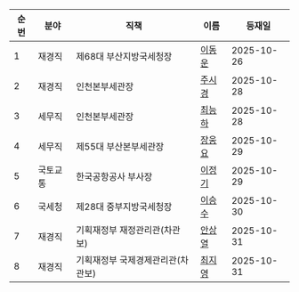 | 순번 | 분야 | 직책 | 이름 | 등재일 |
|------|------|------|------|------|
| 1 | 재경직 | 제68대 부산지방국세청장 | [이동운](https://ko.wikipedia.org/wiki/%EC%9D%B4%EB%8F%99%EC%9A%B4) | 2025-10-26 |
| 2 | 재경직 | 인천본부세관장 | [주시경](https://ko.wikipedia.org/wiki/%EC%A3%BC%EC%8B%9C%EA%B2%BD_(1966%EB%85%84)) | 2025-10-28 |
| 3 | 세무직 | 인천본부세관장 | [최능하](https://ko.wikipedia.org/wiki/%EC%B5%9C%EB%8A%A5%ED%95%98) | 2025-10-28 |
| 4 | 세무직 | 제55대 부산본부세관장 | [장웅요](https://ko.wikipedia.org/wiki/%EC%9E%A5%EC%9B%85%EC%9A%94) | 2025-10-29 |
| 5 | 국토교통 | 한국공항공사 부사장 | [이정기](https://ko.wikipedia.org/wiki/%EC%9D%B4%EC%A0%95%EA%B8%B0_(%EA%B3%B5%EB%AC%B4%EC%9B%90)) | 2025-10-29 |
| 6 | 국세청 | 제28대 중부지방국세청장 | [이승수](https://ko.wikipedia.org/wiki/%EC%9D%B4%EC%8A%B9%EC%88%98_(%EA%B3%B5%EB%AC%B4%EC%9B%90)) | 2025-10-30 |
| 7 | 재경직 | 기획재정부 재정관리관(차관보) | [안상열](https://ko.wikipedia.org/wiki/%EC%95%88%EC%83%81%EC%97%B4) | 2025-10-31 |
| 8 | 재경직 | 기획재정부 국제경제관리관(차관보)| [최지영](https://ko.wikipedia.org/wiki/%EC%B5%9C%EC%A7%80%EC%98%81_(%EA%B3%B5%EB%AC%B4%EC%9B%90)) | 2025-10-31 |
